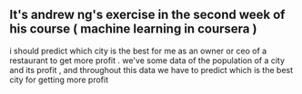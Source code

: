 ## It's andrew ng's exercise in the second week of his course ( machine learning in coursera ) 
i should predict which city is the best for me as an owner or ceo of a restaurant to get more profit .
we've some data of the population of a city and its profit , and throughout this data we have to predict which is the best city for getting more profit
